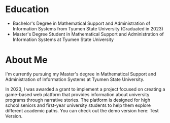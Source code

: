 

# Education
- Bachelor's Degree in Mathematical Support and Administration of Information Systems from Tyumen State University (Graduated in 2023)
- Master's Degree Student in Mathematical Support and Administration of Information Systems at Tyumen State University

# About Me
I'm currently pursuing my Master's degree in Mathematical Support and Administration of Information Systems at Tyumen State University.

In 2023, I was awarded a grant to implement a project focused on creating a game-based web platform that provides information about university programs through narrative stories. The platform is designed for high school seniors and first-year university students to help them explore different academic paths. You can check out the demo version here: Test Version.
<!--
**liwiggwp/liwiggwp** is a ✨ _special_ ✨ repository because its `README.md` (this file) appears on your GitHub profile.

Here are some ideas to get you started:

- 🔭 I’m currently working on ...
- 🌱 I’m currently learning ...
- 👯 I’m looking to collaborate on ...
- 🤔 I’m looking for help with ...
- 💬 Ask me about ...
- 📫 How to reach me: ...
- 😄 Pronouns: ...
- ⚡ Fun fact: ...
-->
